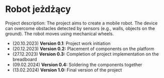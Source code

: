 # Robot jeżdżący

Project description: The project aims to create a mobile robot. The device can overcome obstacles detected by sensors (e.g., walls, objects on the ground). The robot moves using mechanical wheels.

* (20.10.2023) **Version 0.1**: Project work initiation
* (20.12.2023) **Version 0.2:** Placement of components on the platform
* (27.12.2023) **Version 0.3:** Completion of project implementation on the breadboard
* (09.02.2024) **Version 0.4:** Soldering the components together
* (13.02.2024) **Version 1.0:** Final version of the project
